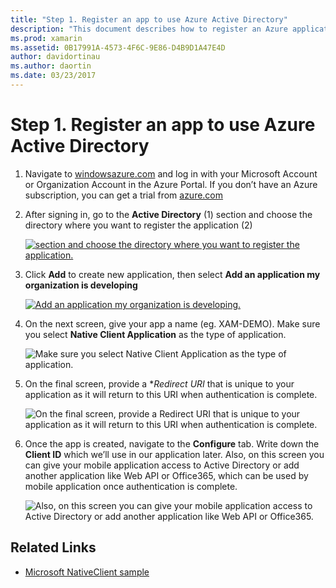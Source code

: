 ```yaml
---
title: "Step 1. Register an app to use Azure Active Directory"
description: "This document describes how to register an Azure application with Azure Active Directory so that it can be securely accessed by mobile clients."
ms.prod: xamarin
ms.assetid: 0B17991A-4573-4F6C-9E86-D4B9D1A47E4D
author: davidortinau
ms.author: daortin
ms.date: 03/23/2017
---
```


# Step 1. Register an app to use Azure Active Directory

1. Navigate to [windowsazure.com](https://manage.windowsazure.com)
   and log in with your Microsoft Account or Organization Account
   in the Azure Portal. If you don’t have an Azure
   subscription, you can get a trial from
   [azure.com](https://www.azure.com)

2. After signing in, go to the **Active Directory** (1)
   section and choose the directory where you want
   to register the application (2)

   [![section and choose the directory where you want to register the application.](register-images/01.-active-directory-in-azure-portal-sml.jpg)](register-images/01.-active-directory-in-azure-portal.jpg#lightbox)

3. Click **Add** to create new application, then
   select **Add an application my organization is developing**

   [![Add an application my organization is developing.](register-images/02.-add-new-application-sml.jpg)](register-images/02.-add-new-application.jpg#lightbox)

4. On the next screen, give your app a name (eg. XAM-DEMO).
   Make sure you select **Native Client Application** as the type of application.

   ![Make sure you select Native Client Application as the type of application.](register-images/03.-app-name.jpg)

5. On the final screen, provide a **Redirect URI* that is unique
   to your application as it will return to this URI when
   authentication is complete.

   ![On the final screen, provide a Redirect URI that is unique to your application as it will return to this URI when   authentication is complete.](register-images/04.-app-redirect.jpg)

6. Once the app is created, navigate to the **Configure** tab.
   Write down the **Client ID** which we’ll use in our application
   later. Also, on this screen you can give your mobile application
   access to Active Directory or add another application like
   Web API or Office365, which can be used by mobile application once
   authentication is complete.

   ![Also, on this screen you can give your mobile application access to Active Directory or add another application like Web API or Office365.](register-images/05.-configure.jpg)

## Related Links

- [Microsoft NativeClient sample](https://github.com/AzureADSamples/NativeClient-MultiTarget-DotNet)
